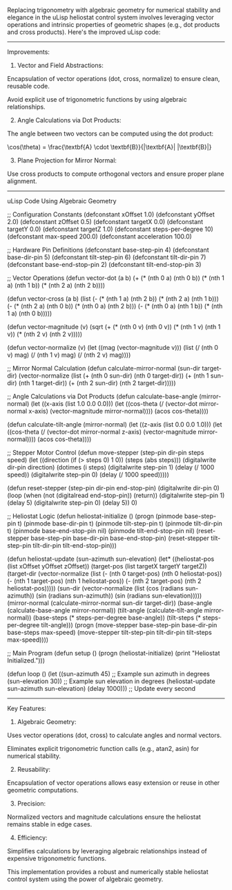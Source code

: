 Replacing trigonometry with algebraic geometry for numerical stability and elegance in the uLisp heliostat control system involves leveraging vector operations and intrinsic properties of geometric shapes (e.g., dot products and cross products). Here's the improved uLisp code:


---

Improvements:

1. Vector and Field Abstractions:

Encapsulation of vector operations (dot, cross, normalize) to ensure clean, reusable code.

Avoid explicit use of trigonometric functions by using algebraic relationships.



2. Angle Calculations via Dot Products:

The angle between two vectors can be computed using the dot product:




\cos(\theta) = \frac{\textbf{A} \cdot \textbf{B}}{\|\textbf{A}\| \|\textbf{B}\|}

3. Plane Projection for Mirror Normal:

Use cross products to compute orthogonal vectors and ensure proper plane alignment.





---

uLisp Code Using Algebraic Geometry

;; Configuration Constants
(defconstant xOffset 1.0)
(defconstant yOffset 2.0)
(defconstant zOffset 0.5)
(defconstant targetX 0.0)
(defconstant targetY 0.0)
(defconstant targetZ 1.0)
(defconstant steps-per-degree 10)
(defconstant max-speed 200.0)
(defconstant acceleration 100.0)

;; Hardware Pin Definitions
(defconstant base-step-pin 4)
(defconstant base-dir-pin 5)
(defconstant tilt-step-pin 6)
(defconstant tilt-dir-pin 7)
(defconstant base-end-stop-pin 2)
(defconstant tilt-end-stop-pin 3)

;; Vector Operations
(defun vector-dot (a b)
  (+ (* (nth 0 a) (nth 0 b)) (* (nth 1 a) (nth 1 b)) (* (nth 2 a) (nth 2 b))))

(defun vector-cross (a b)
  (list (- (* (nth 1 a) (nth 2 b)) (* (nth 2 a) (nth 1 b)))
        (- (* (nth 2 a) (nth 0 b)) (* (nth 0 a) (nth 2 b)))
        (- (* (nth 0 a) (nth 1 b)) (* (nth 1 a) (nth 0 b)))))

(defun vector-magnitude (v)
  (sqrt (+ (* (nth 0 v) (nth 0 v))
           (* (nth 1 v) (nth 1 v))
           (* (nth 2 v) (nth 2 v)))))

(defun vector-normalize (v)
  (let ((mag (vector-magnitude v)))
    (list (/ (nth 0 v) mag)
          (/ (nth 1 v) mag)
          (/ (nth 2 v) mag))))

;; Mirror Normal Calculation
(defun calculate-mirror-normal (sun-dir target-dir)
  (vector-normalize (list (+ (nth 0 sun-dir) (nth 0 target-dir))
                          (+ (nth 1 sun-dir) (nth 1 target-dir))
                          (+ (nth 2 sun-dir) (nth 2 target-dir)))))

;; Angle Calculations via Dot Products
(defun calculate-base-angle (mirror-normal)
  (let ((x-axis (list 1.0 0.0 0.0)))
    (let ((cos-theta (/ (vector-dot mirror-normal x-axis)
                        (vector-magnitude mirror-normal))))
      (acos cos-theta))))

(defun calculate-tilt-angle (mirror-normal)
  (let ((z-axis (list 0.0 0.0 1.0)))
    (let ((cos-theta (/ (vector-dot mirror-normal z-axis)
                        (vector-magnitude mirror-normal))))
      (acos cos-theta))))

;; Stepper Motor Control
(defun move-stepper (step-pin dir-pin steps speed)
  (let ((direction (if (> steps 0) 1 0))
        (steps (abs steps)))
    (digitalwrite dir-pin direction)
    (dotimes (i steps)
      (digitalwrite step-pin 1)
      (delay (/ 1000 speed))
      (digitalwrite step-pin 0)
      (delay (/ 1000 speed)))))

(defun reset-stepper (step-pin dir-pin end-stop-pin)
  (digitalwrite dir-pin 0)
  (loop
   (when (not (digitalread end-stop-pin)) (return))
   (digitalwrite step-pin 1)
   (delay 5)
   (digitalwrite step-pin 0)
   (delay 5))
  0)

;; Heliostat Logic
(defun heliostat-initialize ()
  (progn
    (pinmode base-step-pin t)
    (pinmode base-dir-pin t)
    (pinmode tilt-step-pin t)
    (pinmode tilt-dir-pin t)
    (pinmode base-end-stop-pin nil)
    (pinmode tilt-end-stop-pin nil)
    (reset-stepper base-step-pin base-dir-pin base-end-stop-pin)
    (reset-stepper tilt-step-pin tilt-dir-pin tilt-end-stop-pin)))

(defun heliostat-update (sun-azimuth sun-elevation)
  (let* ((heliostat-pos (list xOffset yOffset zOffset))
         (target-pos (list targetX targetY targetZ))
         (target-dir (vector-normalize
                      (list (- (nth 0 target-pos) (nth 0 heliostat-pos))
                            (- (nth 1 target-pos) (nth 1 heliostat-pos))
                            (- (nth 2 target-pos) (nth 2 heliostat-pos)))))
         (sun-dir (vector-normalize
                   (list (cos (radians sun-azimuth))
                         (sin (radians sun-azimuth))
                         (sin (radians sun-elevation)))))
         (mirror-normal (calculate-mirror-normal sun-dir target-dir))
         (base-angle (calculate-base-angle mirror-normal))
         (tilt-angle (calculate-tilt-angle mirror-normal))
         (base-steps (* steps-per-degree base-angle))
         (tilt-steps (* steps-per-degree tilt-angle)))
    (progn
      (move-stepper base-step-pin base-dir-pin base-steps max-speed)
      (move-stepper tilt-step-pin tilt-dir-pin tilt-steps max-speed))))

;; Main Program
(defun setup ()
  (progn
    (heliostat-initialize)
    (print "Heliostat Initialized.")))

(defun loop ()
  (let ((sun-azimuth 45)   ;; Example sun azimuth in degrees
        (sun-elevation 30)) ;; Example sun elevation in degrees
    (heliostat-update sun-azimuth sun-elevation)
    (delay 1000))) ;; Update every second


---

Key Features:

1. Algebraic Geometry:

Uses vector operations (dot, cross) to calculate angles and normal vectors.

Eliminates explicit trigonometric function calls (e.g., atan2, asin) for numerical stability.



2. Reusability:

Encapsulation of vector operations allows easy extension or reuse in other geometric computations.



3. Precision:

Normalized vectors and magnitude calculations ensure the heliostat remains stable in edge cases.



4. Efficiency:

Simplifies calculations by leveraging algebraic relationships instead of expensive trigonometric functions.




This implementation provides a robust and numerically stable heliostat control system using the power of algebraic geometry.

